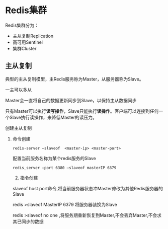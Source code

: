 # Redis集群

Redis集群分为：

- 主从复制Replication
- 高可用Sentinel
- 集群Cluster

## 主从复制

典型的主从复制模型，主Redis服务称为Master，从服务器称为Slave。

一主可以多从

Master会一直将自己的数据更新同步到Slave，以保持主从数据同步

只有Master可以执行**读写操作**，Slave只能执行**读操作**。客户端可以连接到任何一个Slave执行读操作，来降低Master的读压力。

创建主从复制

  1. 命令创建

     `redis-server –slaveof  <master-ip> <master-port>`

     配置当前服务名称为某个redis服务的Slave

     `redis_server –port 6380 –slaveof masterIP 6379` 

		2.  指令创建

      slaveof host port命令,将当前服务器状态冲Master修改为其他Redis服务器的Slave

      redis >slaveof MasterIP 6379 将服务器装换为Slave

      redis >slaveof no one ,将服务期重新恢复到Master,不会丢弃Master,不会求其已同步的数据

​		